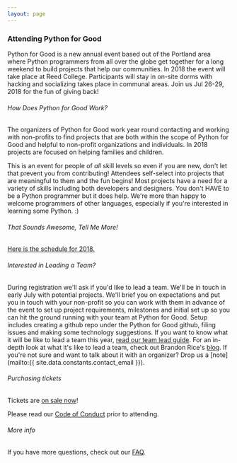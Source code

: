 ```yaml
---
layout: page
---
```

### Attending Python for Good

Python for Good is a new annual event based out of the Portland area where Python programmers from all over the globe get together for a long weekend to build projects that help our communities. In 2018 the event will take place at Reed College. Participants will stay in on-site dorms with hacking and socializing takes place in communal areas. Join us Jul 26-29, 2018 for the fun of giving back!

###### How Does Python for Good Work?

The organizers of Python for Good work year round contacting and working with non-profits to find projects that are both within the scope of Python for Good and helpful to non-profit organizations and individuals. In 2018 projects are focused on helping families and children.

This is an event for people of *all* skill levels so even if you are new, don't let that prevent you from contributing! Attendees self-select into projects that are meaningful to them and the fun begins! Most projects have a need for a variety of skills including both developers and designers. You don't HAVE to be a Python programmer but it does help. We're more than happy to welcome programmers of other languages, especially if you're interested in learning some Python. :)

###### That Sounds Awesome, Tell Me More!

[Here is the schedule for 2018.](/2017.html)

<!-- Here is what actual attendees have written about the event: -->

###### Interested in Leading a Team?

During registration we'll ask if you'd like to lead a team.  We'll be
in touch in early July with potential projects. We'll brief you on
expectations and put you in touch with your non-profit so you can work with them
in advance of the event to set up project requirements, milestones and initial
set up so you can hit the ground running with your team at Python for Good. Setup
includes creating a github repo under the Python for Good github, filing issues
and making some technology suggestions. If you want to know what it will be like
to lead a team this year, [read our team lead guide](/team-leads.html). For an
in-depth look at what it's like to lead a team, check out Brandon
Rice's
[blog](http://www.blrice.net/blog/2015/08/10/leading-a-team-at-Code-for-good/).
If you're not sure and want to talk about it with an organizer? Drop us
a [note](mailto:{{ site.data.constants.contact_email }}).

###### Purchasing tickets

Tickets are [on sale now](https://ti.to/codeforgood/pythonforgood)!

Please read our [Code of Conduct](/coc.html) prior to attending.

###### More info

If you have more questions, check out our [FAQ](/faq).
